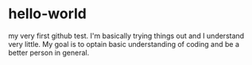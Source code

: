 # hello-world
my very first github test.
I'm basically trying things out and I understand very little. 
My goal is to optain basic understanding of coding and be a better person in general.

